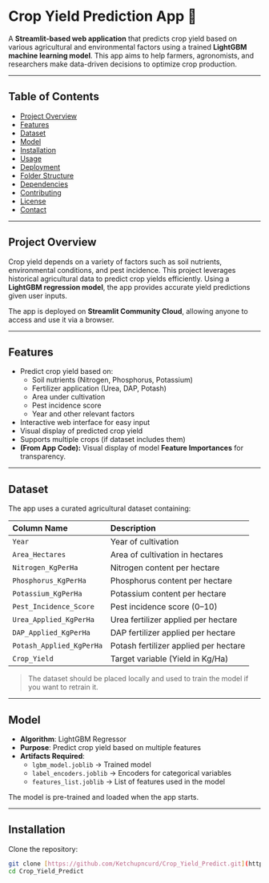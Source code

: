 # Crop Yield Prediction App 🌾

A **Streamlit-based web application** that predicts crop yield based on various agricultural and environmental factors using a trained **LightGBM machine learning model**. This app aims to help farmers, agronomists, and researchers make data-driven decisions to optimize crop production.

---

## Table of Contents

- [Project Overview](#project-overview)
- [Features](#features)
- [Dataset](#dataset)
- [Model](#model)
- [Installation](#installation)
- [Usage](#usage)
- [Deployment](#deployment)
- [Folder Structure](#folder-structure)
- [Dependencies](#dependencies)
- [Contributing](#contributing)
- [License](#license)
- [Contact](#contact)

---

## Project Overview

Crop yield depends on a variety of factors such as soil nutrients, environmental conditions, and pest incidence. This project leverages historical agricultural data to predict crop yields efficiently. Using a **LightGBM regression model**, the app provides accurate yield predictions given user inputs.

The app is deployed on **Streamlit Community Cloud**, allowing anyone to access and use it via a browser.

---

## Features

- Predict crop yield based on:
  - Soil nutrients (Nitrogen, Phosphorus, Potassium)
  - Fertilizer application (Urea, DAP, Potash)
  - Area under cultivation
  - Pest incidence score
  - Year and other relevant factors
- Interactive web interface for easy input
- Visual display of predicted crop yield
- Supports multiple crops (if dataset includes them)
- **(From App Code):** Visual display of model **Feature Importances** for transparency.

---

## Dataset

The app uses a curated agricultural dataset containing:

| Column Name | Description |
| :--- | :--- |
| `Year` | Year of cultivation |
| `Area_Hectares` | Area of cultivation in hectares |
| `Nitrogen_KgPerHa` | Nitrogen content per hectare |
| `Phosphorus_KgPerHa` | Phosphorus content per hectare |
| `Potassium_KgPerHa` | Potassium content per hectare |
| `Pest_Incidence_Score` | Pest incidence score (0–10) |
| `Urea_Applied_KgPerHa` | Urea fertilizer applied per hectare |
| `DAP_Applied_KgPerHa` | DAP fertilizer applied per hectare |
| `Potash_Applied_KgPerHa` | Potash fertilizer applied per hectare |
| `Crop_Yield` | Target variable (Yield in Kg/Ha) |

> The dataset should be placed locally and used to train the model if you want to retrain it.

---

## Model

- **Algorithm**: LightGBM Regressor
- **Purpose**: Predict crop yield based on multiple features
- **Artifacts Required**:
  - `lgbm_model.joblib` → Trained model
  - `label_encoders.joblib` → Encoders for categorical variables
  - `features_list.joblib` → List of features used in the model

The model is pre-trained and loaded when the app starts.

---

## Installation

Clone the repository:

```bash
git clone [https://github.com/Ketchupncurd/Crop_Yield_Predict.git](https://github.com/Ketchupncurd/Crop_Yield_Predict.git)
cd Crop_Yield_Predict
